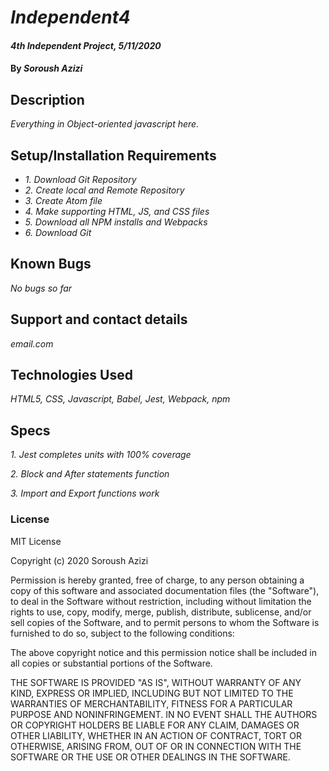 # _Independent4_

#### _4th Independent Project, 5/11/2020_

#### By _Soroush Azizi_

## Description

_Everything in Object-oriented javascript here._

## Setup/Installation Requirements

* _1. Download Git Repository_
* _2. Create local and Remote Repository_
* _3. Create Atom file_
* _4. Make supporting HTML, JS, and CSS files_
* _5. Download all NPM installs and Webpacks_
* _6. Download Git_

## Known Bugs

_No bugs so far_

## Support and contact details

_email.com_

## Technologies Used

_HTML5, CSS, Javascript, Babel, Jest, Webpack, npm_

## Specs

_1. Jest completes units with 100% coverage_

_2. Block and After statements function_

_3. Import and Export functions work_

### License

MIT License

Copyright (c) 2020 Soroush Azizi

Permission is hereby granted, free of charge, to any person obtaining a copy
of this software and associated documentation files (the "Software"), to deal
in the Software without restriction, including without limitation the rights
to use, copy, modify, merge, publish, distribute, sublicense, and/or sell
copies of the Software, and to permit persons to whom the Software is
furnished to do so, subject to the following conditions:

The above copyright notice and this permission notice shall be included in all
copies or substantial portions of the Software.

THE SOFTWARE IS PROVIDED "AS IS", WITHOUT WARRANTY OF ANY KIND, EXPRESS OR
IMPLIED, INCLUDING BUT NOT LIMITED TO THE WARRANTIES OF MERCHANTABILITY,
FITNESS FOR A PARTICULAR PURPOSE AND NONINFRINGEMENT. IN NO EVENT SHALL THE
AUTHORS OR COPYRIGHT HOLDERS BE LIABLE FOR ANY CLAIM, DAMAGES OR OTHER
LIABILITY, WHETHER IN AN ACTION OF CONTRACT, TORT OR OTHERWISE, ARISING FROM,
OUT OF OR IN CONNECTION WITH THE SOFTWARE OR THE USE OR OTHER DEALINGS IN THE
SOFTWARE.
